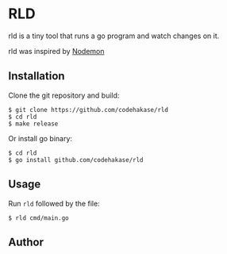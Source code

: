 # RLD
rld is a tiny tool that runs a go program and watch changes on it.

rld was inspired by [Nodemon](https://github.com/remy/nodemon)

## Installation
Clone the git repository and build:
```console
$ git clone https://github.com/codehakase/rld
$ cd rld
$ make release
```

Or install go binary:
```console
$ cd rld
$ go install github.com/codehakase/rld
```

## Usage
Run `rld` followed by the file:
```console
$ rld cmd/main.go
```

## Author
